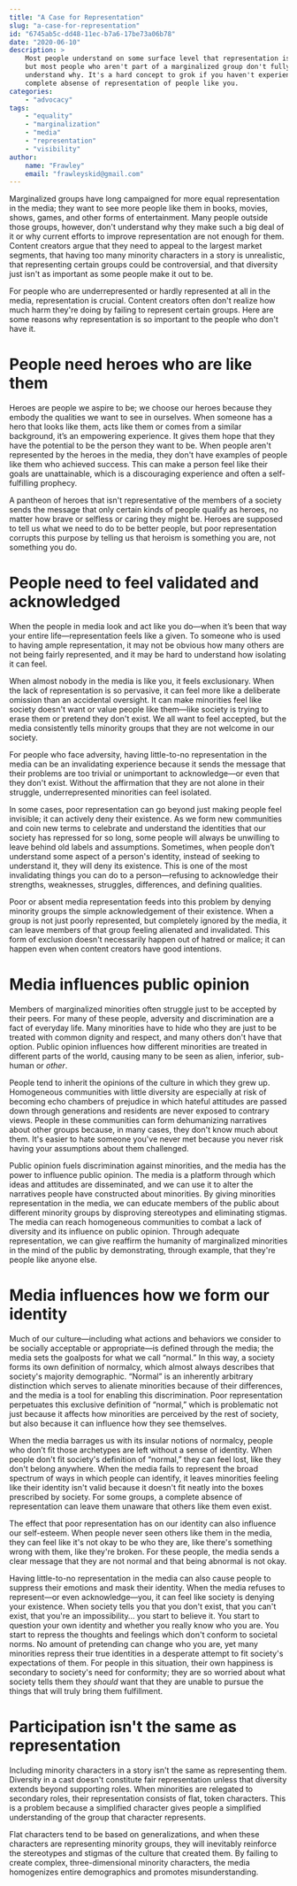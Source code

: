 ```yaml
---
title: "A Case for Representation"
slug: "a-case-for-representation"
id: "6745ab5c-dd48-11ec-b7a6-17be73a06b78"
date: "2020-06-10"
description: >
    Most people understand on some surface level that representation is good,
    but most people who aren't part of a marginalized group don't fully
    understand why. It's a hard concept to grok if you haven't experienced the
    complete absense of representation of people like you.
categories:
    - "advocacy"
tags:
    - "equality"
    - "marginalization"
    - "media"
    - "representation"
    - "visibility"
author:
    name: "Frawley"
    email: "frawleyskid@gmail.com"
---
```


Marginalized groups have long campaigned for more equal representation in the
media; they want to see more people like them in books, movies, shows, games,
and other forms of entertainment. Many people outside those groups, however,
don't understand why they make such a big deal of it or why current efforts to
improve representation are not enough for them. Content creators argue that
they need to appeal to the largest market segments, that having too many
minority characters in a story is unrealistic, that representing certain groups
could be controversial, and that diversity just isn't as important as some
people make it out to be.

For people who are underrepresented or hardly represented at all in the media,
representation is crucial. Content creators often don't realize how much harm
they're doing by failing to represent certain groups. Here are some reasons why
representation is so important to the people who don't have it.

# People need heroes who are like them

Heroes are people we aspire to be; we choose our heroes because they embody the
qualities we want to see in ourselves. When someone has a hero that looks like
them, acts like them or comes from a similar background, it’s an empowering
experience. It gives them hope that they have the potential to be the person
they want to be. When people aren't represented by the heroes in the media,
they don't have examples of people like them who achieved success. This can
make a person feel like their goals are unattainable, which is a discouraging
experience and often a self-fulfilling prophecy.

A pantheon of heroes that isn't representative of the members of a society
sends the message that only certain kinds of people qualify as heroes, no
matter how brave or selfless or caring they might be. Heroes are supposed to
tell us what we need to do to be better people, but poor representation
corrupts this purpose by telling us that heroism is something you are, not
something you do.

# People need to feel validated and acknowledged

When the people in media look and act like you do—when it’s been that way your
entire life—representation feels like a given. To someone who is used to having
ample representation, it may not be obvious how many others are not being
fairly represented, and it may be hard to understand how isolating it can feel.

When almost nobody in the media is like you, it feels exclusionary. When the
lack of representation is so pervasive, it can feel more like a deliberate
omission than an accidental oversight. It can make minorities feel like society
doesn't want or value people like them—like society is trying to erase them or
pretend they don't exist. We all want to feel accepted, but the media
consistently tells minority groups that they are not welcome in our society.

For people who face adversity, having little-to-no representation in the media
can be an invalidating experience because it sends the message that their
problems are too trivial or unimportant to acknowledge—or even that they don't
exist. Without the affirmation that they are not alone in their struggle,
underrepresented minorities can feel isolated.

In some cases, poor representation can go beyond just making people feel
invisible; it can actively deny their existence. As we form new communities and
coin new terms to celebrate and understand the identities that our society has
repressed for so long, some people will always be unwilling to leave behind old
labels and assumptions. Sometimes, when people don’t understand some aspect of
a person's identity, instead of seeking to understand it, they will deny its
existence. This is one of the most invalidating things you can do to a
person—refusing to acknowledge their strengths, weaknesses, struggles,
differences, and defining qualities.

Poor or absent media representation feeds into this problem by denying minority
groups the simple acknowledgement of their existence. When a group is not just
poorly represented, but completely ignored by the media, it can leave members
of that group feeling alienated and invalidated. This form of exclusion doesn't
necessarily happen out of hatred or malice; it can happen even when content
creators have good intentions.

# Media influences public opinion

Members of marginalized minorities often struggle just to be accepted by their
peers. For many of these people, adversity and discrimination are a fact of
everyday life. Many minorities have to hide who they are just to be treated
with common dignity and respect, and many others don't have that option. Public
opinion influences how different minorities are treated in different parts of
the world, causing many to be seen as alien, inferior, sub-human or *other*.

People tend to inherit the opinions of the culture in which they grew up.
Homogeneous communities with little diversity are especially at risk of
becoming echo chambers of prejudice in which hateful attitudes are passed down
through generations and residents are never exposed to contrary views. People
in these communities can form dehumanizing narratives about other groups
because, in many cases, they don't know much about them. It's easier to hate
someone you've never met because you never risk having your assumptions about
them challenged.

Public opinion fuels discrimination against minorities, and the media has the
power to influence public opinion. The media is a platform through which ideas
and attitudes are disseminated, and we can use it to alter the narratives
people have constructed about minorities. By giving minorities representation
in the media, we can educate members of the public about different minority
groups by disproving stereotypes and eliminating stigmas. The media can reach
homogeneous communities to combat a lack of diversity and its influence on
public opinion. Through adequate representation, we can give reaffirm the
humanity of marginalized minorities in the mind of the public by demonstrating,
through example, that they're people like anyone else.

# Media influences how we form our identity

Much of our culture—including what actions and behaviors we consider to be
socially acceptable or appropriate—is defined through the media; the media sets
the goalposts for what we call “normal.” In this way, a society forms its own
definition of normalcy, which almost always describes that society's majority
demographic. “Normal” is an inherently arbitrary distinction which serves to
alienate minorities because of their differences, and the media is a tool for
enabling this discrimination. Poor representation perpetuates this exclusive
definition of “normal,” which is problematic not just because it affects how
minorities are perceived by the rest of society, but also because it can
influence how they see themselves.

When the media barrages us with its insular notions of normalcy, people who
don’t fit those archetypes are left without a sense of identity. When people
don't fit society's definition of “normal,” they can feel lost, like they don't
belong anywhere. When the media fails to represent the broad spectrum of ways
in which people can identify, it leaves minorities feeling like their identity
isn't valid because it doesn't fit neatly into the boxes prescribed by society.
For some groups, a complete absence of representation can leave them unaware
that others like them even exist.

The effect that poor representation has on our identity can also influence our
self-esteem. When people never seen others like them in the media, they can
feel like it's not okay to be who they are, like there's something wrong with
them, like they're broken. For these people, the media sends a clear message
that they are not normal and that being abnormal is not okay.

Having little-to-no representation in the media can also cause people to
suppress their emotions and mask their identity. When the media refuses to
represent—or even acknowledge—you, it can feel like society is denying your
existence. When society tells you that you don't exist, that you can't exist,
that you're an impossibility… you start to believe it. You start to question
your own identity and whether you really know who you are. You start to repress
the thoughts and feelings which don't conform to societal norms. No amount of
pretending can change who you are, yet many minorities repress their true
identities in a desperate attempt to fit society's expectations of them. For
people in this situation, their own happiness is secondary to society's need
for conformity; they are so worried about what society tells them they *should*
want that they are unable to pursue the things that will truly bring them
fulfillment.

# Participation isn't the same as representation

Including minority characters in a story isn't the same as representing them.
Diversity in a cast doesn't constitute fair representation unless that
diversity extends beyond supporting roles. When minorities are relegated to
secondary roles, their representation consists of flat, token characters. This
is a problem because a simplified character gives people a simplified
understanding of the group that character represents.

Flat characters tend to be based on generalizations, and when these characters
are representing minority groups, they will inevitably reinforce the
stereotypes and stigmas of the culture that created them. By failing to create
complex, three-dimensional minority characters, the media homogenizes entire
demographics and promotes misunderstanding.
